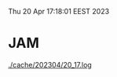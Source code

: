 Thu 20 Apr 17:18:01 EEST 2023
# JAM
<a href='./cache/202304/20_17.log'>./cache/202304/20_17.log</a>
